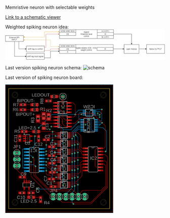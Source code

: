 Memristive neuron with selectable weights

[Link to a schematic viewer](https://www.altium.com/viewer/)

Weighted spiking neuron idea:
![Basic idea](neuron_idea.png "Basic idea")

Last version spiking neuron schema: 
![schema](neuron_schema.png "schema")

Last version of spiking neuron board: 

<img src="neuron_board.png" alt="board" width="341" height="406">
